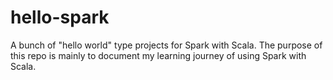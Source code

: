 # hello-spark

A bunch of "hello world" type projects for Spark with Scala. The purpose of this repo is mainly to document my learning journey of using Spark with Scala.

